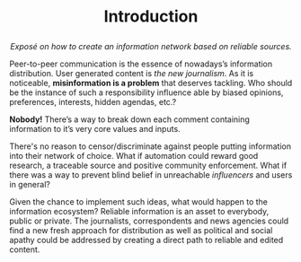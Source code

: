 
# <p align="center">Introduction</p>

*<p align="center">Exposé on how to create an information network based on reliable sources. </p>*
Peer-to-peer communication is the essence  of nowadays’s information distribution. User generated content is _the new journalism_. As it is noticeable, **misinformation is a problem** that deserves tackling. Who should be the instance of such a responsibility influence able  by biased opinions, preferences, interests, hidden agendas, etc.?

**Nobody!** There’s a way to break down each comment containing information to it’s very core values and inputs.

There's no reason to censor/discriminate against people putting information into their network of choice. What if automation could reward good research, a traceable source and positive community enforcement. What if there was a way to prevent blind belief in unreachable _influencers_ and users in general?

Given the chance to implement such ideas, what would happen to the information ecosystem? Reliable information is an asset to everybody, public or private. The journalists, correspondents  and news agencies could find a new fresh approach for distribution as well as political and social apathy could be addressed by creating a direct path to reliable and edited content.
  
<!--stackedit_data:
eyJoaXN0b3J5IjpbLTE4NjYzOTExMTUsLTk3NjgzMjM2NSwxMz
U5MTUzODEsMzE4OTUwODE1LDIxMzU0ODYzODcsMTI3OTU2NTQ0
NCwxMDc1Mjk0ODQ2LC0xNTQzODUzMDM3XX0=
-->